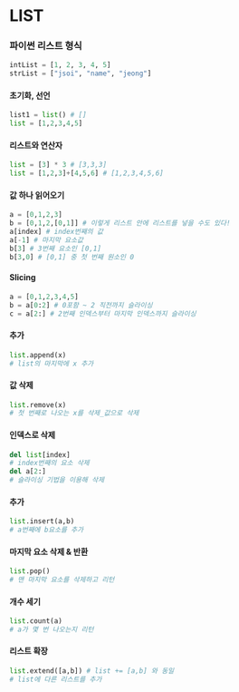 # LIST



### 파이썬 리스트 형식

```python
intList = [1, 2, 3, 4, 5]
strList = ["jsoi", "name", "jeong"]
```



#### 초기화, 선언
``` python
list1 = list() # []
list = [1,2,3,4,5]
```



#### 리스트와 연산자

``` python
list = [3] * 3 # [3,3,3]
list = [1,2,3]+[4,5,6] # [1,2,3,4,5,6]
```



#### 값 하나 읽어오기

```python
a = [0,1,2,3]
b = [0,1,2,[0,1]] # 이렇게 리스트 안에 리스트를 넣을 수도 있다!
a[index] # index번째의 값
a[-1] # 마지막 요소값
b[3] # 3번째 요소인 [0,1]
b[3,0] # [0,1] 중 첫 번째 원소인 0
```



#### Slicing

```python
a = [0,1,2,3,4,5]
b = a[0:2] # 0포함 ~ 2 직전까지 슬라이싱
c = a[2:] # 2번째 인덱스부터 마지막 인덱스까지 슬라이싱
```




#### 추가
```python
list.append(x)
# list의 마지막에 x 추가
```



#### 값 삭제

```python
list.remove(x)
# 첫 번째로 나오는 x를 삭제_값으로 삭제
```



#### 인덱스로 삭제

```python
del list[index]
# index번째의 요소 삭제
del a[2:]
# 슬라이싱 기법을 이용해 삭제
```



#### 추가

```python
list.insert(a,b)
# a번째에 b요소를 추가
```



#### 마지막 요소 삭제 & 반환

```python
list.pop()
# 맨 마지막 요소를 삭제하고 리턴
```



#### 개수 세기

```python
list.count(a)
# a가 몇 번 나오는지 리턴
```



#### 리스트 확장

```python
list.extend([a,b]) # list += [a,b] 와 동일
# list에 다른 리스트를 추가
```


